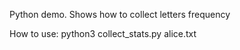 Python demo.
Shows how to collect letters frequency

How to use:
python3 collect_stats.py alice.txt
